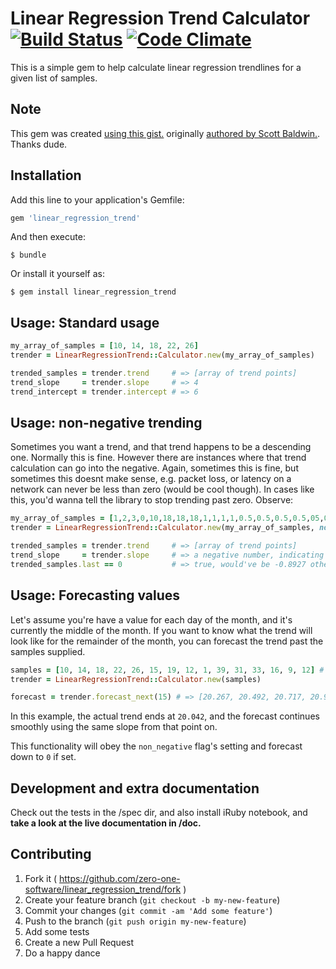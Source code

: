 # Linear Regression Trend Calculator [![Build Status](https://travis-ci.org/zero-one-software/linear_regression_trend.svg)](https://travis-ci.org/zero-one-software/linear_regression_trend) [![Code Climate](https://codeclimate.com/github/zero-one-software/linear_regression_trend/badges/gpa.svg)](https://codeclimate.com/github/zero-one-software/linear_regression_trend)

This is a simple gem to help calculate linear regression trendlines for a given list of samples.

## Note

This gem was created [using this gist.](https://gist.github.com/scottsbaldwin/1733588) originally [authored by Scott Baldwin.](https://github.com/scottsbaldwin). Thanks dude.

## Installation

Add this line to your application's Gemfile:

```ruby
gem 'linear_regression_trend'
```

And then execute:

    $ bundle

Or install it yourself as:

    $ gem install linear_regression_trend

## Usage: Standard usage

```ruby
my_array_of_samples = [10, 14, 18, 22, 26]
trender = LinearRegressionTrend::Calculator.new(my_array_of_samples)

trended_samples = trender.trend     # => [array of trend points]
trend_slope     = trender.slope     # => 4
trend_intercept = trender.intercept # => 6
```

## Usage: non-negative trending

Sometimes you want a trend, and that trend happens to be a descending one. Normally this is fine. However there are instances where that trend calculation can go into the negative. Again, sometimes this is fine, but sometimes this doesnt make sense, e.g. packet loss, or latency on a network can never be less than zero (would be cool though). In cases like this, you'd wanna tell the library to stop trending past zero. Observe:

```ruby
my_array_of_samples = [1,2,3,0,10,18,18,18,1,1,1,1,0.5,0.5,0.5,0.5,05,0.25,0.25,0.1,0.1,0,0,0,0]
trender = LinearRegressionTrend::Calculator.new(my_array_of_samples, non_negative: true)

trended_samples = trender.trend     # => [array of trend points]
trend_slope     = trender.slope     # => a negative number, indicating a descending trend
trended_samples.last == 0           # => true, would've be -0.8927 otherwise
```

## Usage: Forecasting values

Let's assume you're have a value for each day of the month, and it's currently the middle of the month. If you want to know what the trend will look like for
the remainder of the month, you can forecast the trend past the samples supplied.

```ruby
samples = [10, 14, 18, 22, 26, 15, 19, 12, 1, 39, 31, 33, 16, 9, 12] # 15 days of samples
trender = LinearRegressionTrend::Calculator.new(samples)

forecast = trender.forecast_next(15) # => [20.267, 20.492, 20.717, 20.942, 21.167, 21.392, 21.617, 21.842, 22.067, 22.292, 22.517, 22.742, 22.967, 23.192, 23.417]
```

In this example, the actual trend ends at `20.042`, and the forecast continues smoothly using the same slope from that point on.

This functionality will obey the `non_negative` flag's setting and forecast down to `0` if set.

## Development and extra documentation

Check out the tests in the /spec dir, and also install iRuby notebook, and **take a look at the live documentation in /doc.**

## Contributing

1. Fork it ( https://github.com/zero-one-software/linear_regression_trend/fork )
2. Create your feature branch (`git checkout -b my-new-feature`)
3. Commit your changes (`git commit -am 'Add some feature'`)
4. Push to the branch (`git push origin my-new-feature`)
5. Add some tests
6. Create a new Pull Request
7. Do a happy dance
